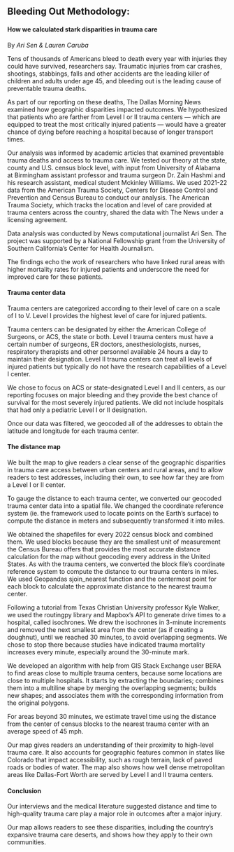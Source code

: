 ## Bleeding Out Methodology:
#### How we calculated stark disparities in trauma care

By <em>Ari Sen & Lauren Caruba</em> 

Tens of thousands of Americans bleed to death every year with injuries they could have survived, researchers say. Traumatic injuries from car crashes, shootings, stabbings, falls and other accidents are the leading killer of children and adults under age 45, and bleeding out is the leading cause of preventable trauma deaths. 

As part of our reporting on these deaths, The Dallas Morning News examined how geographic disparities impacted outcomes. We hypothesized that patients who are farther from Level I or II trauma centers — which are equipped to treat the most critically injured patients — would have a greater chance of dying before reaching a hospital because of longer transport times. 

Our analysis was informed by academic articles that examined preventable trauma deaths and access to trauma care. We tested our theory at the state, county and U.S. census block level, with input from University of Alabama at Birmingham assistant professor and trauma surgeon Dr. Zain Hashmi and his research assistant, medical student Mckinley Williams. We used 2021-22 data from the American Trauma Society, Centers for Disease Control and Prevention and Census Bureau to conduct our analysis. The American Trauma Society, which tracks the location and level of care provided at trauma centers across the country, shared the data with The News under a licensing agreement. 

Data analysis was conducted by News computational journalist Ari Sen. The project was supported by a National Fellowship grant from the University of Southern California’s Center for Health Journalism. 

The findings echo the work of researchers who have linked rural areas with higher mortality rates for injured patients and underscore the need for improved care for these patients.

#### Trauma center data
Trauma centers are categorized according to their level of care on a scale of I to V. Level I provides the highest level of care for injured patients. 

Trauma centers can be designated by either the American College of Surgeons, or ACS, the state or both. Level I trauma centers must have a certain number of surgeons, ER doctors, anesthesiologists, nurses, respiratory therapists and other personnel available 24 hours a day to maintain their designation. Level II trauma centers can treat all levels of injured patients but typically do not have the research capabilities of a Level I center. 

We chose to focus on ACS or state-designated Level I and II centers, as our reporting focuses on major bleeding and they provide the best chance of survival for the most severely injured patients. We did not include hospitals that had only a pediatric Level I or II designation. 

Once our data was filtered, we geocoded all of the addresses to obtain the latitude and longitude for each trauma center.

#### The distance map

We built the map to give readers a clear sense of the geographic disparities in trauma care access between urban centers and rural areas, and to allow readers to test addresses, including their own, to see how far they are from a Level I or II center.

To gauge the distance to each trauma center, we converted our geocoded trauma center data into a spatial file. We changed the coordinate reference system (ie. the framework used to locate points on the Earth’s surface) to compute the distance in meters and subsequently transformed it into miles. 

We obtained the shapefiles for every 2022 census block and combined them. We used blocks because they are the smallest unit of measurement the Census Bureau offers that provides the most accurate distance calculation for the map without geocoding every address in the United States. As with the trauma centers, we converted the block file’s coordinate reference system to compute the distance to our trauma centers in miles. We used Geopandas sjoin_nearest function and the centermost point for each block to calculate the approximate distance to the nearest trauma center. 

Following a tutorial from Texas Christian University professor Kyle Walker, we used the routingpy library and Mapbox’s API to generate drive times to a hospital, called isochrones. We drew the isochrones in 3-minute increments and removed the next smallest area from the center (as if creating a doughnut), until we reached 30 minutes, to avoid overlapping segments. We chose to stop there because studies have indicated trauma mortality increases every minute, especially around the 30-minute mark. 

We developed an algorithm with help from GIS Stack Exchange user BERA to find areas close to multiple trauma centers, because some locations are close to multiple hospitals. It starts by extracting the boundaries; combines them into a multiline shape by merging the overlapping segments; builds new shapes; and associates them with the corresponding information from the original polygons.

For areas beyond 30 minutes, we estimate travel time using the distance from the center of census blocks to the nearest trauma center with an average speed of 45 mph.

Our map gives readers an understanding of their proximity to high-level trauma care. It also accounts for geographic features common in states like Colorado that impact accessibility, such as rough terrain, lack of paved roads or bodies of water.  The map also shows how well dense metropolitan areas like Dallas-Fort Worth are served by Level I and II trauma centers. 

#### Conclusion
Our interviews and the medical literature suggested distance and time to high-quality trauma care play a major role in outcomes after a major injury.

Our map allows readers to see these disparities, including the country’s expansive trauma care deserts, and shows how they apply to their own communities. 















